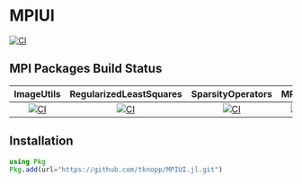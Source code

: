 # MPIUI

[![CI](https://github.com/tknopp/MPIUI.jl/workflows/CI/badge.svg)](https://github.com/tknopp/MPIUI.jl/actions?query=workflow%3ACI)



## MPI Packages Build Status

| **ImageUtils** | **RegularizedLeastSquares** | **SparsityOperators** | **MPIFiles** | **MPIReco** | **MPIMeasurements** |
|:----------------:|:----------------:| :----------------:|:----------------:|:----------------:|:----------------:|
| [![CI](https://github.com/tknopp/ImageUtils.jl/workflows/CI/badge.svg)](https://github.com/tknopp/ImageUtils.jl/actions?query=workflow%3ACI) | [![CI](https://github.com/tknopp/RegularizedLeastSquares.jl/workflows/CI/badge.svg)](https://github.com/tknopp/RegularizedLeastSquares.jl/actions?query=workflow%3ACI) | [![CI](https://github.com/tknopp/SparsityOperators.jl/workflows/CI/badge.svg)](https://github.com/tknopp/SparsityOperators.jl/actions?query=workflow%3ACI) | [![CI](https://github.com/MagneticParticleImaging/MPIFiles.jl/workflows/CI/badge.svg)](https://github.com/MagneticParticleImaging/MPIFiles.jl/actions?query=workflow%3ACI) | [![CI](https://github.com/MagneticParticleImaging/MPIReco.jl/workflows/CI/badge.svg)](https://github.com/MagneticParticleImaging/MPIReco.jl/actions?query=workflow%3ACI) | [![CI](https://github.com/MagneticParticleImaging/MPIMeasurements.jl/workflows/CI/badge.svg)](https://github.com/MagneticParticleImaging/MPIMeasurements.jl/actions?query=workflow%3ACI) |

## Installation
```julia
using Pkg
Pkg.add(url="https://github.com/tknopp/MPIUI.jl.git")
```



